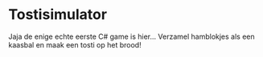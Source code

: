 # Tostisimulator
Jaja de enige echte eerste C# game is hier... Verzamel hamblokjes als een kaasbal en maak een tosti op het brood!
